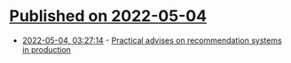 # [Published on 2022-05-04](index.md)

* [2022-05-04, 03:27:14](https://news.ycombinator.com/item?id=31256421) - [Practical advises on recommendation systems in production](https://arkid.substack.com/p/recommendation-systems-not-so-discussed)
